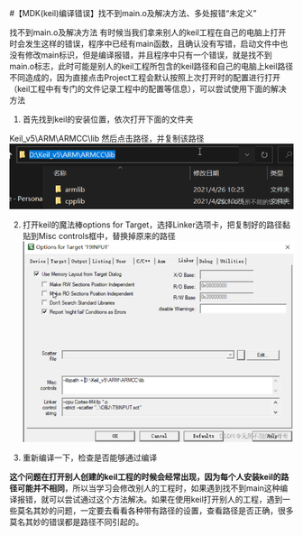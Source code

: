 #【MDK(keil)编译错误】找不到main.o及解决方法、多处报错“未定义”

找不到main.o及解决方法
有时候当我们拿来别人的keil工程在自己的电脑上打开时会发生这样的错误，程序中已经有main函数，且确认没有写错，启动文件中也没有修改main标识，但是编译报错，并且程序中只有一个错误，就是找不到main.o标志，此时可能是别人的keil工程所包含的keil路径和自己的电脑上keil路径不同造成的，因为直接点击Project工程会默认按照上次打开时的配置进行打开（keil工程中有专门的文件记录工程中的配置等信息），可以尝试使用下面的解决方法

1. 首先找到keil的安装位置，依次打开下面的文件夹

Keil_v5\ARM\ARMCC\lib
然后点击路径，并复制该路径
![alt text](image.png)

2. 打开keil的魔法棒options for Target，选择Linker选项卡，把复制好的路径黏贴到Misc controls框中，替换掉原来的路径
![alt text](image-1.png)

3. 重新编译一下，检查是否能够通过编译

**这个问题在打开别人创建的keil工程的时候会经常出现，因为每个人安装keil的路径可能并不相同**，所以当学习会修改别人的工程时，如果遇到找不到main这种编译报错，就可以尝试通过这个方法解决。如果在使用keil打开别人的工程，遇到一些莫名其妙的问题，一定要去看看各种带有路径的设置，查看路径是否正确，很多莫名其妙的错误都是路径不同引起的。